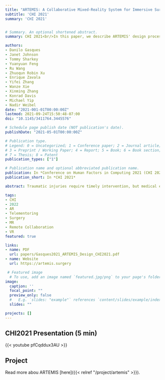 ```yaml
---
title: "ARTEMIS: A Collaborative Mixed-Reality System for Immersive Surgical Telementoring"
subtitle: 'CHI 2021'
summary: 'CHI 2021'


# Summary. An optional shortened abstract.
summary: CHI 2021<br/>In this paper, we describe ARTEMIS' design process with a summary of specific user goals ARTEMIS addresses. We also describe the system implementation and show an early validation of how the system addresses user goals.

authors:
- Danilo Gasques
- Janet Johnson
- Tommy Sharkey
- Yuanyuan Feng
- Ru Wang
- Zhuoqun Robin Xu
- Enrique Zavala
- Yifei Zhang
- Wanze Xie
- Xinming Zhang
- Konrad Davis
- Michael Yip
- Nadir Weibel
date: "2021-001-01T00:00:00Z"
lastmod: 2021-09-24T15:50:48-07:00
doi: "10.1145/3411764.3445576"

# Schedule page publish date (NOT publication's date).
publishDate: "2021-05-01T00:00:00Z"

# Publication type.
# Legend: 0 = Uncategorized; 1 = Conference paper; 2 = Journal article;
# 3 = Preprint / Working Paper; 4 = Report; 5 = Book; 6 = Book section;
# 7 = Thesis; 8 = Patent
publication_types: ["1"]

# Publication name and optional abbreviated publication name.
publication: In *Conference on Human Factors in Computing 2021 (CHI 2021)*
publication_short: In *CHI 2021*

abstract: Traumatic injuries require timely intervention, but medical expertise is not always available at the patient’s location. Despite recent advances in telecommunications, surgeons still have limited tools to remotely help inexperienced surgeons. Mixed Reality hints at a future where remote collaborators work side-by-side as if co-located; however, we still do not know how current technology can improve remote surgical collaboration. Through role-playing and iterative-prototyping, we identify collaboration practices used by expert surgeons to aid novice surgeons as well as technical requirements to facilitate these practices. We then introduce ARTEMIS, an AR-VR collaboration system that supports these key practices. Through an observational study with two expert surgeons and five novice surgeons operating on cadavers, we find that ARTEMIS supports remote surgical mentoring of novices through synchronous point, draw, and look affordances and asynchronous video clips. Most participants found that ARTEMIS facilitates collaboration despite existing technology limitations explored in this paper.

tags:
- CHI
- 2022
- AR
- Telementoring
- Surgery
- MR
- Remote Collaboration
- VR
featured: true

links:
- name: PDF
  url: papers/Gasques2021_ARTEMIS_Design_CHI2021.pdf
- name: Website
  url: https://artemis.surgery

 # Featured image
  # To use, add an image named `featured.jpg/png` to your page's folder. 
image:
  caption: ''
  focal_point: ""
  preview_only: false
  #   E.g. `slides: "example"` references `content/slides/example/index.md`.
  slides: ""

projects: []
---
```



## CHI2021 Presentation (5 min)
{{< youtube pfCqddux3AU >}}


## Project
Read more abou ARTEMIS [here]({{< relref "/project/artemis" >}}). 
